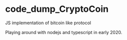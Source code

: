 # code_dump_CryptoCoin
JS implementation of bitcoin like protocol

Playing around with nodejs and typescript in early 2020.
